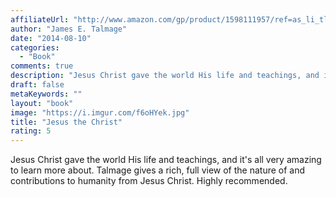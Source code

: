 ```yaml
---
affiliateUrl: "http://www.amazon.com/gp/product/1598111957/ref=as_li_tl?ie=UTF8&camp=1789&creative=390957&creativeASIN=1598111957&linkCode=as2&tag=jaktre-20&linkId=IOKOBJMIGRXMAOTJ"
author: "James E. Talmage"
date: "2014-08-10"
categories:
  - "Book"
comments: true
description: "Jesus Christ gave the world His life and teachings, and it's all very amazing to learn more about.  Talmage gives a rich, full view of the nature of a"
draft: false
metaKeywords: ""
layout: "book"
image: "https://i.imgur.com/f6oHYek.jpg"
title: "Jesus the Christ"
rating: 5
---
```


Jesus Christ gave the world His life and teachings, and it's all very amazing to learn more about.  Talmage gives a rich, full view of the nature of and contributions to humanity from Jesus Christ.  Highly recommended.
